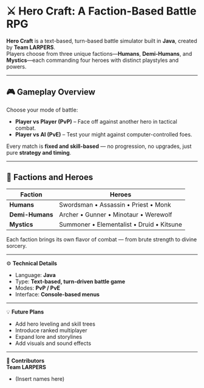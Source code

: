 # ⚔️ Hero Craft: A Faction-Based Battle RPG  
**Hero Craft** is a text-based, turn-based battle simulator built in **Java**, created by **Team LARPERS**.  
Players choose from three unique factions—**Humans**, **Demi-Humans**, and **Mystics**—each commanding four heroes with distinct playstyles and powers.  

---

## 🎮 Gameplay Overview  

Choose your mode of battle:  
* **Player vs Player (PvP)** – Face off against another hero in tactical combat.  
* **Player vs AI (PvE)** – Test your might against computer-controlled foes.  

Every match is **fixed and skill-based** — no progression, no upgrades, just pure **strategy and timing**.  

---

## 🧭 Factions and Heroes  

| **Faction**      |                **Heroes**                  |
| ---------------- | ------------------------------------------ |
| **Humans**       | Swordsman • Assassin • Priest • Monk       |
| **Demi-Humans**  | Archer • Gunner • Minotaur • Werewolf      |
| **Mystics**      | Summoner • Elementalist • Druid • Kitsune  |

Each faction brings its own flavor of combat — from brute strength to divine sorcery.  

---

⚙️ **Technical Details**  
- Language: **Java**  
- Type: **Text-based, turn-driven battle game**  
- Modes: **PvP / PvE**  
- Interface: **Console-based menus**  

---

💡 **Future Plans**  
- Add hero leveling and skill trees  
- Introduce ranked multiplayer  
- Expand lore and storylines  
- Add visuals and sound effects  

---

👥 **Contributors**  
**Team LARPERS**  
- (Insert names here)
